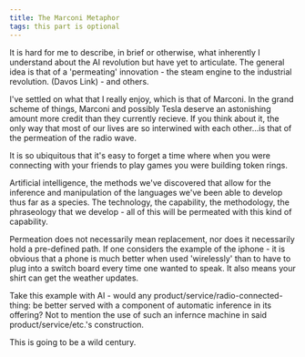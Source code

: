 ```yaml
---
title: The Marconi Metaphor
tags: this part is optional
---
```


It is hard for me to describe, in brief or otherwise, what inherently I understand about the AI revolution but have yet to articulate. The general idea is that of a 'permeating' innovation - the steam engine to the industrial revolution. (Davos Link) - and others. 

I've settled on what that I really enjoy, which is that of Marconi. In the grand scheme of things, Marconi and possibly Tesla deserve an astonishing amount more credit than they currently recieve. If you think about it, the only way that most of our lives are so interwined with each other...is that of the permeation of the radio wave. 

It is so ubiquitous that it's easy to forget a time where when you were connecting with your friends to play games you were building token rings. 

Artificial intelligence, the methods we've discovered that allow for the inference and manipulation of the languages we've been able to develop thus far as a species. The technology, the capability, the methodology, the phraseology that we develop - all of this will be permeated with this kind of capability. 

Permeation does not necessarily mean replacement, nor does it necessarily hold a pre-defined path. If one considers the example of the iphone - it is obvious that a phone is much better when used 'wirelessly' than to have to plug into a switch board every time one wanted to speak. It also means your shirt can get the weather updates. 

Take this example with AI - would any product/service/radio-connected-thing: be better served with a component of automatic inference in its offering? Not to mention the use of such an infernce machine in said product/service/etc.'s construction. 

This is going to be a wild century.